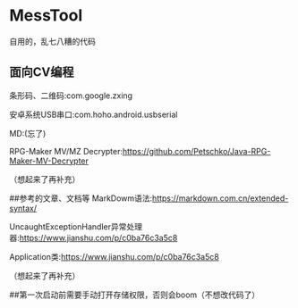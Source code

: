 # MessTool
自用的，乱七八糟的代码


## 面向CV编程 
条形码、二维码:com.google.zxing

安卓系统USB串口:com.hoho.android.usbserial

MD:(忘了)

RPG-Maker MV/MZ Decrypter:https://github.com/Petschko/Java-RPG-Maker-MV-Decrypter

（想起来了再补充）



##参考的文章、文档等
MarkDowm语法:<https://markdown.com.cn/extended-syntax/>

UncaughtExceptionHandler异常处理器:<https://www.jianshu.com/p/c0ba76c3a5c8>

Application类:<https://www.jianshu.com/p/c0ba76c3a5c8>


（想起来了再补充）


##第一次启动前需要手动打开存储权限，否则会boom（不想改代码了）